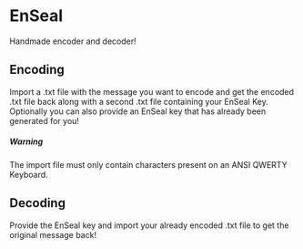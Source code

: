 # EnSeal

Handmade encoder and decoder!

## Encoding

Import a .txt file with the message you want to encode and get the encoded .txt file back along with a second .txt file containing your EnSeal Key.
Optionally you can also provide an EnSeal key that has already been generated for you!

##### Warning

The import file must only contain characters present on an ANSI QWERTY Keyboard.

## Decoding

Provide the EnSeal key and import your already encoded .txt file to get the original message back!
